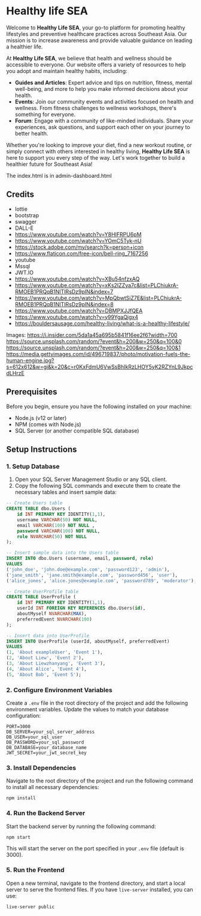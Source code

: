 # Healthy life SEA

Welcome to **Healthy Life SEA**, your go-to platform for promoting healthy lifestyles and preventive healthcare practices across Southeast Asia. Our mission is to increase awareness and provide valuable guidance on leading a healthier life.

At **Healthy Life SEA**, we believe that health and wellness should be accessible to everyone. Our website offers a variety of resources to help you adopt and maintain healthy habits, including:

- **Guides and Articles**: Expert advice and tips on nutrition, fitness, mental well-being, and more to help you make informed decisions about your health.
- **Events**: Join our community events and activities focused on health and wellness. From fitness challenges to wellness workshops, there's something for everyone.
- **Forum**: Engage with a community of like-minded individuals. Share your experiences, ask questions, and support each other on your journey to better health.

Whether you're looking to improve your diet, find a new workout routine, or simply connect with others interested in healthy living, **Healthy Life SEA** is here to support you every step of the way. Let's work together to build a healthier future for Southeast Asia!

The index.html is in admin-dashboard.html

## Credits

- lottie
- bootstrap
- swagger
- DALL-E
- https://www.youtube.com/watch?v=Y8HIFRPU6pM
- https://www.youtube.com/watch?v=YOmC5Tyk-nU
- https://stock.adobe.com/my/search?k=person+icon
- https://www.flaticon.com/free-icon/bell-ring_7167256
- youtube
- Mssql
- JWT.IO
- https://www.youtube.com/watch?v=XBu54nfzxAQ
- https://www.youtube.com/watch?v=xKs2IZZya7c&list=PLChiukrA-RMOEB1PRQqB1NITIRsDz9pIN&index=7
- https://www.youtube.com/watch?v=MpQbwtSiZ7E&list=PLChiukrA-RMOEB1PRQqB1NITIRsDz9pIN&index=8
- https://www.youtube.com/watch?v=DBMPXJJfQEA
- https://www.youtube.com/watch?v=y99YgaQjgx4
- https://bouldersausage.com/healthy-living/what-is-a-healthy-lifestyle/

Images:
https://i.insider.com/5da1a45a695b5841f16ee2f6?width=700
https://source.unsplash.com/random/?event&h=200&w=250&q=100&0
https://source.unsplash.com/random/?event&h=200&w=250&q=100&1
https://media.gettyimages.com/id/496719837/photo/motivation-fuels-the-human-engine.jpg?s=612x612&w=gi&k=20&c=r0KxFdmU6VwSsBhIkRzLHOY5yK2RZYnL9JkpcdLHrzE

## Prerequisites

Before you begin, ensure you have the following installed on your machine:

- Node.js (v12 or later)
- NPM (comes with Node.js)
- SQL Server (or another compatible SQL database)

## Setup Instructions

### 1. Setup Database

1. Open your SQL Server Management Studio or any SQL client.
2. Copy the following SQL commands and execute them to create the necessary tables and insert sample data:

```sql
-- Create Users table
CREATE TABLE dbo.Users (
    id INT PRIMARY KEY IDENTITY(1,1),
    username VARCHAR(50) NOT NULL,
    email VARCHAR(100) NOT NULL ,
    password VARCHAR(100) NOT NULL,
    role NVARCHAR(50) NOT NULL
);

-- Insert sample data into the Users table
INSERT INTO dbo.Users (username, email, password, role)
VALUES
('john_doe', 'john.doe@example.com', 'password123', 'admin'),
('jane_smith', 'jane.smith@example.com', 'password456', 'user'),
('alice_jones', 'alice.jones@example.com', 'password789', 'moderator');

-- Create UserProfile table
CREATE TABLE UserProfile (
    id INT PRIMARY KEY IDENTITY(1,1),
    userId INT FOREIGN KEY REFERENCES dbo.Users(id),
    aboutMyself NVARCHAR(MAX),
    preferredEvent NVARCHAR(100)
);

-- Insert data into UserProfile
INSERT INTO UserProfile (userId, aboutMyself, preferredEvent)
VALUES
(1, 'About exampleUser', 'Event 1'),
(2, 'About Liew', 'Event 2'),
(3, 'About Liewzhanyang', 'Event 3'),
(4, 'About Alice', 'Event 4'),
(5, 'About Bob', 'Event 5');
```

### 2. Configure Environment Variables

Create a `.env` file in the root directory of the project and add the following environment variables. Update the values to match your database configuration:

    PORT=3000
    DB_SERVER=your_sql_server_address
    DB_USER=your_sql_user
    DB_PASSWORD=your_sql_password
    DB_DATABASE=your_database_name
    JWT_SECRET=your_jwt_secret_key

### 3. Install Dependencies

Navigate to the root directory of the project and run the following command to install all necessary dependencies:

    npm install

### 4. Run the Backend Server

Start the backend server by running the following command:

    npm start

This will start the server on the port specified in your `.env` file (default is 3000).

### 5. Run the Frontend

Open a new terminal, navigate to the frontend directory, and start a local server to serve the frontend files. If you have `live-server` installed, you can use:

    live-server public
